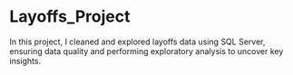 # Layoffs_Project
In this project, I cleaned and explored layoffs data using SQL Server, ensuring data quality and performing exploratory analysis to uncover key insights.
